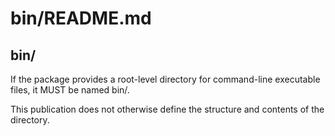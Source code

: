 # bin/README.md
## bin/
If the package provides a root-level directory for command-line executable files, it MUST be named bin/.

This publication does not otherwise define the structure and contents of the directory.
